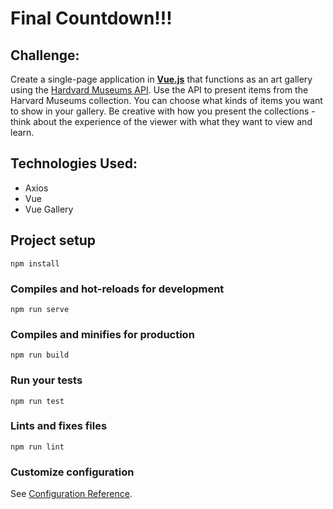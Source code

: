 # Final Countdown!!!

## Challenge:
Create a single-page application in **[Vue.js](https://vuejs.org/)** that functions as an art gallery using the [Hardvard Museums API](https://www.harvardartmuseums.org/collections/api). Use the API to present items from the Harvard Museums collection. You can choose what kinds of items you want to show in your gallery. Be creative with how you present the collections - think about the experience of the viewer with what they want to view and learn.

## Technologies Used:
* Axios
* Vue
* Vue Gallery

## Project setup
```
npm install
```

### Compiles and hot-reloads for development
```
npm run serve
```

### Compiles and minifies for production
```
npm run build
```

### Run your tests
```
npm run test
```

### Lints and fixes files
```
npm run lint
```

### Customize configuration
See [Configuration Reference](https://cli.vuejs.org/config/).
